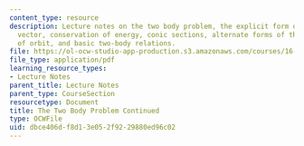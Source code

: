 ```yaml
---
content_type: resource
description: Lecture notes on the two body problem, the explicit form of the velocity
  vector, conservation of energy, conic sections, alternate forms of the equation
  of orbit, and basic two-body relations.
file: https://ol-ocw-studio-app-production.s3.amazonaws.com/courses/16-346-astrodynamics-fall-2008/dbce406df8d13e052f9229880ed96c02_lec_02.pdf
file_type: application/pdf
learning_resource_types:
- Lecture Notes
parent_title: Lecture Notes
parent_type: CourseSection
resourcetype: Document
title: The Two Body Problem Continued
type: OCWFile
uid: dbce406d-f8d1-3e05-2f92-29880ed96c02
---
```

